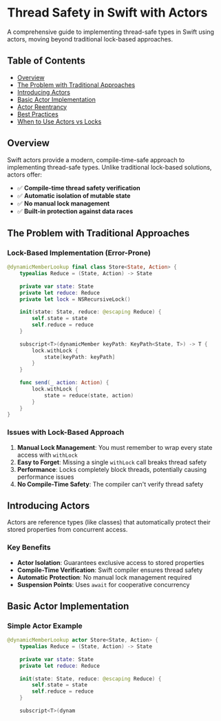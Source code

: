 # Thread Safety in Swift with Actors

A comprehensive guide to implementing thread-safe types in Swift using actors, moving beyond traditional lock-based approaches.

## Table of Contents

- [Overview](#overview)
- [The Problem with Traditional Approaches](#the-problem-with-traditional-approaches)
- [Introducing Actors](#introducing-actors)
- [Basic Actor Implementation](#basic-actor-implementation)
- [Actor Reentrancy](#actor-reentrancy)
- [Best Practices](#best-practices)
- [When to Use Actors vs Locks](#when-to-use-actors-vs-locks)

## Overview

Swift actors provide a modern, compile-time-safe approach to implementing thread-safe types. Unlike traditional lock-based solutions, actors offer:

- ✅ **Compile-time thread safety verification**
- ✅ **Automatic isolation of mutable state**
- ✅ **No manual lock management**
- ✅ **Built-in protection against data races**

## The Problem with Traditional Approaches

### Lock-Based Implementation (Error-Prone)

```swift
@dynamicMemberLookup final class Store<State, Action> {
    typealias Reduce = (State, Action) -> State
    
    private var state: State
    private let reduce: Reduce
    private let lock = NSRecursiveLock()
    
    init(state: State, reduce: @escaping Reduce) {
        self.state = state
        self.reduce = reduce
    }
    
    subscript<T>(dynamicMember keyPath: KeyPath<State, T>) -> T {
        lock.withLock {
            state[keyPath: keyPath]
        }
    }
    
    func send(_ action: Action) {
        lock.withLock {
            state = reduce(state, action)
        }
    }
}
```

### Issues with Lock-Based Approach

1. **Manual Lock Management**: You must remember to wrap every state access with `withLock`
2. **Easy to Forget**: Missing a single `withLock` call breaks thread safety
3. **Performance**: Locks completely block threads, potentially causing performance issues
4. **No Compile-Time Safety**: The compiler can't verify thread safety

## Introducing Actors

Actors are reference types (like classes) that automatically protect their stored properties from concurrent access.

### Key Benefits

- **Actor Isolation**: Guarantees exclusive access to stored properties
- **Compile-Time Verification**: Swift compiler ensures thread safety
- **Automatic Protection**: No manual lock management required
- **Suspension Points**: Uses `await` for cooperative concurrency

## Basic Actor Implementation

### Simple Actor Example

```swift
@dynamicMemberLookup actor Store<State, Action> {
    typealias Reduce = (State, Action) -> State
    
    private var state: State
    private let reduce: Reduce
    
    init(state: State, reduce: @escaping Reduce) {
        self.state = state
        self.reduce = reduce
    }
    
    subscript<T>(dynam
